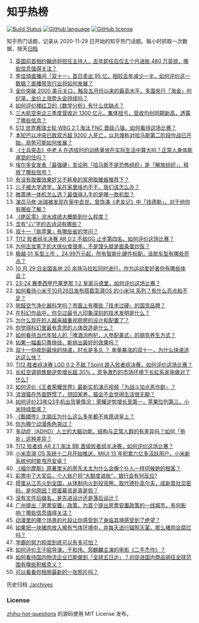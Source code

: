 # 知乎热榜
[![Build Status](https://github.com/ToWeLong/zhihu-hot-questions/workflows/CI/badge.svg)](https://github.com/ToWeLong/zhihu-hot-questions/actions)
[![GitHub language](https://img.shields.io/badge/language-golang-orange.svg)](https://golang.org/)
[![GitHub license](https://img.shields.io/github/license/ToWeLong/zhihu-hot-questions)](https://github.com/ToWeLong/zhihu-hot-questions/blob/main/LICENSE)

知乎热门话题，记录从 2020-11-29 日开始的知乎热门话题。每小时抓取一次数据，按天[归档](./archives)

<!-- BEGIN -->

1. [英国前首相约翰逊将担任主持人，去年卸任后仅五个月进账 480 万英镑，哪些信息值得关注？](https://www.zhihu.com/question/628265059)
1. [李佳琦直播间「双十一」首日卖出 95 亿，相较去年减少一半，如何评价这一数据？直播带货行业将如何发展？](https://www.zhihu.com/question/627874018)
1. [金价突破 2000 美元关口，触及五月份以来的最高水平，多国央行「淘金」创纪录，金价上涨势头会持续吗？](https://www.zhihu.com/question/628265012)
1. [如何评价楼红卫的《数学分析》有什么优缺点？](https://www.zhihu.com/question/609089572)
1. [三大航空央企三季度营收近 1300 亿元，集体扭亏，营收均创同期新高，透露了哪些信息？](https://www.zhihu.com/question/628185929)
1. [S13 世界赛瑞士轮 WBG 2:1 淘汰 FNC 晋级八强，如何看待这场比赛？](https://www.zhihu.com/question/628281147)
1. [本轮巴以冲突已致双方超 9200 人死亡，以总理称对哈马斯第二阶段作战已开始，局势可能如何发展？](https://www.zhihu.com/question/628259234)
1. [《士兵突击》中老 A 在选拔时的训练量放在实际生活中算大吗？正常人身体能承受的住吗？](https://www.zhihu.com/question/558750541)
1. [埃尔多安发表「最强硬」言论称「哈马斯不是恐怖组织」是「解放组织」，释放了哪些信号？](https://www.zhihu.com/question/627901638)
1. [有没有取暖效果好又不耗电的家用取暖器推荐下？](https://www.zhihu.com/question/352158580)
1. [儿子被大学退学，呆在家里啥也不干，我们该怎么办？](https://www.zhihu.com/question/622014984)
1. [微蒸烤一体机怎么选？最值得入手的是哪一款机型？](https://www.zhihu.com/question/627760645)
1. [演员马修·派瑞被发现在家中去世，曾饰演《老友记》中「钱德勒」，对于他你有哪些了解？](https://www.zhihu.com/question/628262997)
1. [《绝区零》流水成绩大概能到什么程度？](https://www.zhihu.com/question/628144683)
1. [含有“心”字的古诗词有哪些？](https://www.zhihu.com/question/628216448)
1. [双十一「挑苹果」有哪些省的学问？](https://www.zhihu.com/question/628273346)
1. [TI12 败者组半决赛 AR 0:2 不敌GG 止步第四名，如何评价这场比赛？](https://www.zhihu.com/question/628271155)
1. [为何古龙笔下的大侠伙食很差，不是馒头就是面条蛋炒饭？](https://www.zhihu.com/question/628004359)
1. [极越 01 车型上市 ，24.99万元起，所有智能化硬件标配，该款车型有哪些亮点？](https://www.zhihu.com/question/622909451)
1. [10 月 29 日全国各地 20 余场马拉松同时进行，作为运动爱好者你有哪些体会？](https://www.zhihu.com/question/628269361)
1. [23-24 赛季西甲巴塞罗那 1:2 皇家马德里，如何评价这场比赛？](https://www.zhihu.com/question/628206722)
1. [如何看待小米于10月26日发布搭载澎湃OS 的小米14 系列？有什么亮点和不足？](https://www.zhihu.com/question/627903421)
1. [除醛空气净化器科学吗？市面上有哪些「技术过硬」的国货品牌？](https://www.zhihu.com/question/628179873)
1. [在科幻作品中，你见过最令人印象深刻的技术发明是什么？](https://www.zhihu.com/question/627592069)
1. [为什么现在的人越来越重视厨房的设计和配置了？](https://www.zhihu.com/question/627376806)
1. [你觉得科幻里最有意思的人体改造是什么？](https://www.zhihu.com/question/628041360)
1. [如何看待当代年轻人的「啤酒泡枸杞，人参配美式」的朋克养生方式？](https://www.zhihu.com/question/628267280)
1. [如果一幅画只靠排线，能排出最好的效果吗？](https://www.zhihu.com/question/619490835)
1. [双十一你收到最快的快递，时长是多久 ？ 单量暴涨的双十一，为什么快递送达这么快？](https://www.zhihu.com/question/628214322)
1. [TI12 胜者组决赛 LGD 0:2 不敌 TSpirit 跌入败者组决赛，如何评价这场比赛？](https://www.zhihu.com/question/628263664)
1. [长虹空调销售额逆势增长超 30% ，竞争激烈的市场环境下长虹系家电做对了什么?](https://www.zhihu.com/question/628262817)
1. [如何评价《王者荣耀世界》最新实机演示视频「为战斗加点恶作剧」？](https://www.zhihu.com/question/628197468)
1. [流浪猫在外面野惯了，领回家养，猫会不会觉得生活很无聊？](https://www.zhihu.com/question/443817370)
1. [如何评价23年Q3手机出货量情况：荣耀逆势增长至第一，苹果位列第三，小米持续垫底？](https://www.zhihu.com/question/627909456)
1. [《甄嬛传》沈眉庄为什么这么多年都不肯原谅皇上？](https://www.zhihu.com/question/406786519)
1. [你为哪个动漫角色哭过？](https://www.zhihu.com/question/627125191)
1. [多动症（ADHD）人士的大脑功能、结构与正常人群的有差异吗？如何「弥补」这种差异？](https://www.zhihu.com/question/627743120)
1. [TI12 败者组 AR 2:1 淘汰 BB 晋级败者组半决赛，如何评价这场比赛？](https://www.zhihu.com/question/628262259)
1. [小米澎湃 OS 系统十二月开始推送，MIUI 13 年积累六亿多活跃用户，小米新系统何时能甩开安卓？](https://www.zhihu.com/question/628265000)
1. [《福尔摩斯》原著里头的房东太太为什么会像个仆人一样伺候她的租客？](https://www.zhihu.com/question/266192012)
1. [彩票中了大奖后，个人账户将“大额度进账”，银行会有何反应?](https://www.zhihu.com/question/624105456)
1. [掼蛋从江苏火到全国，从体制内火到投资圈，取代德扑高尔夫，成新晋社交密码，是何原因？掼蛋募资是真是假？](https://www.zhihu.com/question/628158526)
1. [没有文件后缀名，是先进设计还是落后设计？](https://www.zhihu.com/question/627881015)
1. [广州提出「房票安置」政策，为首个提出房票安置政策的一线城市，有何影响？哪些信息值得关注？](https://www.zhihu.com/question/628164373)
1. [动漫里的哪个场景的片段让你感受到了身临其境感受到了绝望？](https://www.zhihu.com/question/392162123)
1. [如果把一块猪肉放入稀有气体环境中，并每天进行辐照灭菌，那么猪肉会腐烂吗？](https://www.zhihu.com/question/546103286)
1. [学霸的努力程度到底可以有多可怕？](https://www.zhihu.com/question/328770692)
1. [如何评价王子昭导演，于和伟、郭麒麟主演的电影《二手杰作》？](https://www.zhihu.com/question/626891016)
1. [如何看待国内物流企业已能做到「全球五日达」？对促进国内商品销往全球范围有哪些积极意义？](https://www.zhihu.com/question/627741926)
1. [可以看看你相册最新的一张照片吗？](https://www.zhihu.com/question/620413696)

<!-- END -->

历史归档 [./archives](./archives)


### License
[zhihu-hot-questions](https://github.com/towelong/zhihu-hot-questions) 的源码使用 MIT License 发布。